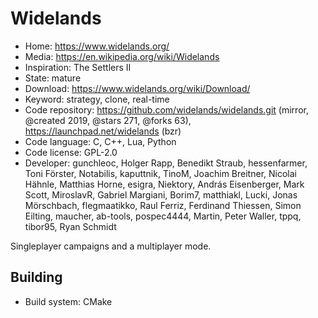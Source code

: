 # Widelands

- Home: https://www.widelands.org/
- Media: https://en.wikipedia.org/wiki/Widelands
- Inspiration: The Settlers II
- State: mature
- Download: https://www.widelands.org/wiki/Download/
- Keyword: strategy, clone, real-time
- Code repository: https://github.com/widelands/widelands.git (mirror, @created 2019, @stars 271, @forks 63), https://launchpad.net/widelands (bzr)
- Code language: C, C++, Lua, Python
- Code license: GPL-2.0
- Developer: gunchleoc, Holger Rapp, Benedikt Straub, hessenfarmer, Toni Förster, Notabilis, kaputtnik, TinoM, Joachim Breitner, Nicolai Hähnle, Matthias Horne, esigra, Niektory, András Eisenberger, Mark Scott, MiroslavR, Gabriel Margiani, Borim7, matthiakl, Lucki, Jonas Mörschbach, flegmaatikko, Raul Ferriz, Ferdinand Thiessen, Simon Eilting, maucher, ab-tools, pospec4444, Martin, Peter Waller, tppq, tibor95, Ryan Schmidt

Singleplayer campaigns and a multiplayer mode.

## Building

- Build system: CMake
